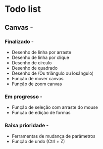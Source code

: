 # Todo list

## Canvas -

### Finalizado -
- Desenho de linha por arraste
- Desenho de linha por clique
- Desenho de círculo
- Desenho de quadrado
- Desenho de (Ou triângulo ou losângulo)
- Função de mover canvas
- Função de zoom canvas
### Em progresso -
- Função de seleção com arraste do mouse
- Função de edição de formas


### Baixa prioridade -
- Ferramentas de mudança de parâmetros
- Função de undo (Ctrl + Z)